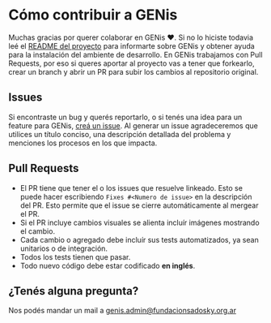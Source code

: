 # Cómo contribuir a GENis

Muchas gracias por querer colaborar en GENis :heart:. Si no lo hiciste todavia leé el [README del proyecto](https://github.com/fundacion-sadosky/genis/README.md) para informarte sobre GENis y obtener ayuda para la instalación del ambiente de desarrollo. 
En GENis trabajamos con Pull Requests, por eso si queres aportar al proyecto vas a tener que forkearlo, crear un branch y abrir un PR para subir los cambios al repositorio original.

## Issues

Si encontraste un bug y querés reportarlo, o si tenés una idea para un feature para GENis, [creá un issue](https://github.com/fundacion-sadosky/genis/issues/new).
Al generar un issue agradeceremos que utilices un título conciso, una descripción detallada del problema y menciones los procesos en los que impacta. 

## Pull Requests

* El PR tiene que tener el o los issues que resuelve linkeado. Esto se puede hacer escribiendo `Fixes #<Numero de issue>` en la descripción del PR. Esto permite que el issue se cierre automáticamente al mergear el PR.
* Si el PR incluye cambios visuales se alienta incluír imágenes mostrando el cambio.
* Cada cambio o agregado debe incluír sus tests automatizados, ya sean unitarios o de integración.
* Todos los tests tienen que pasar.
* Todo nuevo código debe estar codificado **en inglés**.

## ¿Tenés alguna pregunta?
Nos podés mandar un mail a genis.admin@fundacionsadosky.org.ar
